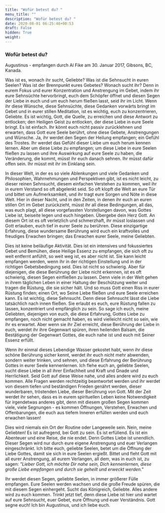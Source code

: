 ```yaml
---
title: "Wofür betest du? "
menu_title: ""
description: "Wofür betest du? "
date: 2020-08-01 06:25:48+00:53
draft: False
hidden: True
weight:
---
```

### Wofür betest du?

Augustinus - empfangen durch Al Fike am 30. Januar 2017, Gibsons, BC, Kanada.

Was ist es, wonach ihr sucht, Geliebte? Was ist die Sehnsucht in euren Seelen? Was ist der Brennpunkt eures Gebetes? Wonach sucht ihr? Denn in eurem Fokus und eurer Konzentration und Anstrengung im Gebet, indem ihr eure Sehnsüchte hervorbringt, euch dem Schöpfer öffnet und diesen Segen der Liebe in euch und um euch herum fließen lasst, seid ihr im Licht. Wenn ihr diese Wünsche, diese Sehnsüchte, diese Gedanken vorwärts bringt im Gebet und in eurer stillen Meditation, ist es wichtig, euch zu konzentrieren, Geliebte. Es ist wichtig, Gott, die Quelle, zu erreichen und diese Antwort zu entlocken; den Heiligen Geist zu entlocken, der diese Liebe in eure Seele bringt. Es ist einfach. Ihr könnt euch nicht passiv zurücklehnen und erwarten, dass Gott eure Seele berührt, ohne diese Gebete, Anstrengungen und Wünsche. Ja, ihr werdet den Segen der Heilung empfangen; ein Gefühl des Trostes. Ihr werdet das Gefühl dieser Liebe um euch herum kennen lernen. Aber um diese Liebe zu empfangen; um diese Liebe in eure Seelen fließen zu lassen und ihre Auswirkung auf eure Seele zu haben, die Veränderung, die kommt, müsst ihr euch danach sehnen. Ihr müsst dafür offen sein. Ihr müsst mit ihr im Einklang sein.

In dieser Welt, in der es so viele Ablenkungen und viele Gedanken und Philosophien, Wahrnehmungen und Perspektiven gibt, ist es nicht leicht, zu dieser reinen Sehnsucht, diesem einfachen Verstehen zu kommen, weil ihr in eurem Verstand so oft abgelenkt seid. So oft klopft die Welt an eure Tür und bittet um Aufmerksamkeit, und ihr tragt eure Sorgen und Nöte in diese Welt. Hier in dieser Nacht, und in den Zeiten, in denen ihr euch an euren stillen Ort im Gebet zurückzieht, müsst ihr all diese Bedingungen, all das, was euch plagt, all diese vorgefassten Vorstellungen davon, was Gottes Liebe ist, beiseite legen und euch hingeben. Übergebe dein Herz Gott. An diesem Ort ist es oft verletzlich und schmerzhaft, ihr müsst loslassen und Gott erlauben, euch tief in eurer Seele zu berühren. Diese einzigartige Erfahrung, diese wundersame Berührung wird euch ein kraftvolles und freudiges Erwachen bringen; das Erwachen eurer Seele, meine Geliebten.

Dies ist keine beiläufige Aktivität. Dies ist ein intensives und fokussiertes Gebet und Bemühen, diese Heilige Essenz zu empfangen, die sich oft zu weit entfernt anfühlt, so weit weg ist, es aber nicht ist. Sie kann leicht empfangen werden, wenn ihr in der richtigen Einstellung und in der richtigen Gebetsbedingung seid. Dies ist nicht so schwierig. Aber für diejenigen, die diese Berührung der Liebe nicht erkennen, ist es oft schwierig, diesen Segen einfließen zu lassen. Denn viele in der Welt gehen in ihrem täglichen Leben in einer Haltung der Beschützung weiter und tragen die Rüstung, die sie sicher hält. Und so muss Gott einen Riss in eurer Rüstung finden; einen Ort, wo Seine Liebe fließen und eure Seele erreichen kann. Es ist wichtig, diese Sehnsucht. Denn diese Sehnsucht lässt die Liebe tatsächlich nach innen fließen. Sie erlaubt es euch, eure Rüstung fallen zu lassen, konzentriert und empfänglich zu sein. So sage ich euch, meine Geliebten, diejenigen von euch, die diese Erfahrung, Gottes Liebe zu empfangen, noch nicht gemacht haben, es wird vielleicht nicht so sein, wie ihr es erwartet. Aber wenn sie ihr Ziel erreicht, diese Berührung der Liebe in euch, werdet ihr ihre Gegenwart spüren, ihren heilenden Balsam, die Bestätigung der Gegenwart Gottes, die euch nahe ist und euch mit Seiner Essenz erfüllt.

Wenn ihr einmal dieses Lebendige Wasser gekostet habt, wenn ihr diese schöne Berührung sicher kennt, werdet ihr euch nicht mehr abwenden, sondern weiter trinken, und sehnen, und diese Erfahrung der Berührung Gottes in eurer Seele kennenlernen. Ich flehe euch an, geliebte Seelen, sucht diese Liebe in all ihrer Einfachheit und Kraft und Gnade und Herrlichkeit. Seid Gott auf diese Weise nahe, und alles andere wird zu euch kommen. Alle Fragen werden rechtzeitig beantwortet werden und ihr werdet von diesem tiefen und beständigen Frieden genährt werden, dieser wunderbaren, tröstenden Liebe, dieser Berührung von Gott. Mit der Zeit werdet ihr sehen, dass es in eurem spirituellen Leben keine Notwendigkeit für irgendetwas anderes gibt, denn mit diesem großen Segen kommen viele, viele Segnungen - es kommen Öffnungen, Verstehen, Erwachen und Offenbarungen, die euch aus tiefem Inneren erfüllen werden und euch erwachen lassen!

Dies wird niemals ein Ort der Routine oder Langeweile sein. Nein, meine Geliebten! Es ist aufregend, bei Gott zu sein. Es ist erfüllend. Es ist ein Abenteuer und eine Reise, die nie endet. Denn Gottes Liebe ist unendlich. Dieser Segen wird nur durch eure eigene Anstrengung und euer Verlangen eingeschränkt. Ich bitte euch, geliebte Seelen, betet um die Öffnung der Liebe Gottes, damit sie sich in eure Seelen ergießt. Bittet und fleht Gott mit all eurer Anstrengung, all eurem Verlangen, all dem, was in euch ist, zu sagen: *"Lieber Gott, ich möchte Dir nahe sein, Dich kennenlernen, diese große Liebe empfangen und durch sie geheilt und erweckt werden."*

Ihr werdet diesen Segen, geliebte Seelen, in immer größerer Fülle empfangen. Eure Seelen werden wachsen und die große Freude spüren, die mit diesem Segen einhergeht. Sucht das Königreich, Geliebte. Alles andere wird zu euch kommen. Trinkt jetzt tief, denn diese Liebe ist hier und wartet auf eure Sehnsucht, euer Gebet, eure Öffnung und euer Verständnis. Gott segne euch! Ich bin Augustinus, und ich liebe euch.
